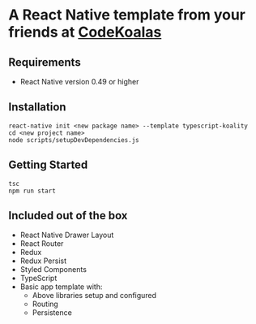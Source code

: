 # A React Native template from your friends at [CodeKoalas](https://codekoalas.com)

## Requirements

- React Native version 0.49 or higher

## Installation

```
react-native init <new package name> --template typescript-koality
cd <new project name>
node scripts/setupDevDependencies.js
```

## Getting Started

```
tsc
npm run start
```

## Included out of the box

- React Native Drawer Layout
- React Router
- Redux
- Redux Persist
- Styled Components
- TypeScript
- Basic app template with:
  - Above libraries setup and configured
  - Routing
  - Persistence
